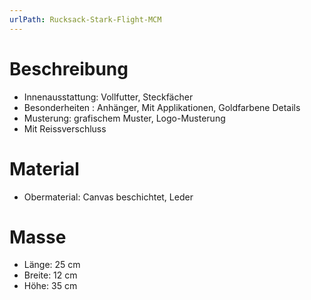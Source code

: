 ```yaml
---
urlPath: Rucksack-Stark-Flight-MCM
---
```


# Beschreibung
- Innenausstattung: Vollfutter, Steckfächer
- Besonderheiten : Anhänger, Mit Applikationen, Goldfarbene Details
- Musterung: grafischem Muster, Logo-Musterung
- Mit Reissverschluss

# Material
- Obermaterial: Canvas beschichtet, Leder

# Masse
- Länge: 25 cm
- Breite: 12 cm
- Höhe: 35 cm
